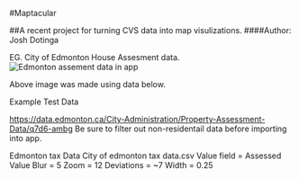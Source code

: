 #Maptacular

##A recent project for turning CVS data into map visulizations.
####Author: Josh Dotinga  
  
    
   
    
EG. City of Edmonton House Assesment data.       
![Edmonton assement data in app](http://i.imgur.com/bdyyiiU.jpg)

Above image was made using data below. 

Example Test Data

https://data.edmonton.ca/City-Administration/Property-Assessment-Data/q7d6-ambg
Be sure to filter out non-residentail data before importing into app. 

Edmonton tax Data
City of edmonton tax data.csv
Value field = Assessed Value
Blur = 5
Zoom = 12
Deviations = ~7
Width = 0.25
